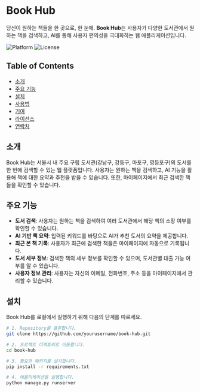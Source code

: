 # Book Hub

당신이 원하는 책들을 한 곳으로, 한 눈에. **Book Hub**는 사용자가 다양한 도서관에서 원하는 책을 검색하고, AI를 통해 사용자 편의성을 극대화하는 웹 애플리케이션입니다.

![Platform](https://img.shields.io/badge/platform-web-blue.svg)
![License](https://img.shields.io/badge/license-MIT-blue.svg)

## Table of Contents
- [소개](#소개)
- [주요 기능](#주요-기능)
- [설치](#설치)
- [사용법](#사용법)
- [기여](#기여)
- [라이선스](#라이선스)
- [연락처](#연락처)

## 소개
Book Hub는 서울시 내 주요 구립 도서관(강남구, 강동구, 마포구, 영등포구)의 도서를 한 번에 검색할 수 있는 웹 플랫폼입니다. 사용자는 원하는 책을 검색하고, AI 기능을 활용해 책에 대한 요약과 추천을 받을 수 있습니다. 또한, 마이페이지에서 최근 검색한 책들을 확인할 수 있습니다.

## 주요 기능
- **도서 검색**: 사용자는 원하는 책을 검색하여 여러 도서관에서 해당 책의 소장 여부를 확인할 수 있습니다.
- **AI 기반 책 요약**: 입력된 키워드를 바탕으로 AI가 추천 도서의 요약을 제공합니다.
- **최근 본 책 기록**: 사용자가 최근에 검색한 책들은 마이페이지에 자동으로 기록됩니다.
- **도서 세부 정보**: 검색한 책의 세부 정보를 확인할 수 있으며, 도서관별 대출 가능 여부를 알 수 있습니다.
- **사용자 정보 관리**: 사용자는 자신의 이메일, 전화번호, 주소 등을 마이페이지에서 관리할 수 있습니다.

## 설치
Book Hub를 로컬에서 실행하기 위해 다음의 단계를 따르세요.

```bash
# 1. Repository를 클론합니다.
git clone https://github.com/yourusername/book-hub.git

# 2. 프로젝트 디렉토리로 이동합니다.
cd book-hub

# 3. 필요한 패키지를 설치합니다.
pip install -r requirements.txt

# 4. 애플리케이션을 실행합니다.
python manage.py runserver

